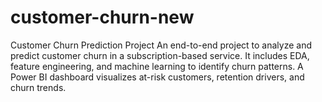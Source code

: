 # customer-churn-new
Customer Churn Prediction Project An end-to-end project to analyze and predict customer churn in a subscription-based service. It includes EDA, feature engineering, and machine learning to identify churn patterns. A Power BI dashboard visualizes at-risk customers, retention drivers, and churn trends.
